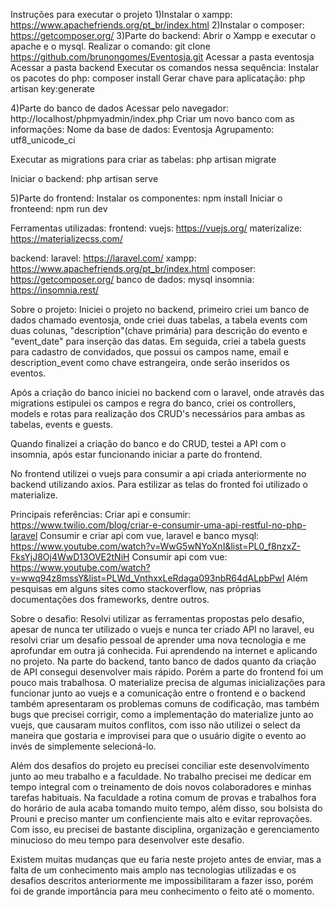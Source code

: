 Instruções para executar o projeto
1)Instalar o xampp: https://www.apachefriends.org/pt_br/index.html
2)Instalar o composer: https://getcomposer.org/
3)Parte do backend:
Abrir o Xampp e executar o apache e o mysql.
Realizar o comando: git clone https://github.com/brunongomes/Eventosja.git
Acessar a pasta eventosja
Acessar a pasta backend
Executar os comandos nessa sequência:
Instalar os pacotes do php: composer install
Gerar chave para aplicatação: php artisan key:generate

4)Parte do banco de dados
Acessar pelo navegador: http://localhost/phpmyadmin/index.php 
Criar um novo banco com as informações:
Nome da base de dados: Eventosja
Agrupamento: utf8_unicode_ci

Executar as migrations para criar as tabelas: php artisan migrate

Iniciar o backend: php artisan serve

5)Parte do frontend:
Instalar os componentes: npm install
Iniciar o fronteend: npm run dev

Ferramentas utilizadas:
frontend:
vuejs: https://vuejs.org/
materizalize: https://materializecss.com/

backend:
laravel: https://laravel.com/
xampp: https://www.apachefriends.org/pt_br/index.html
composer: https://getcomposer.org/
banco de dados: mysql
insomnia: https://insomnia.rest/

Sobre o projeto:
Iniciei o projeto no backend, primeiro criei um banco de dados chamado eventosja, onde criei duas tabelas, a tabela events com duas colunas, "description"(chave primária) para descrição do evento e "event_date" para inserção das datas. Em seguida, criei a tabela guests para cadastro de convidados, que possui os campos name, email e description_event como chave estrangeira, onde serão inseridos os eventos. 

Após a criação do banco iniciei no backend com o laravel, onde através das migrations estipulei os campos e regra do banco, criei os controllers, models e rotas para realização dos CRUD's necessários para ambas as tabelas, events e guests.
 
Quando finalizei a criação do banco e do CRUD, testei a API com o insomnia, após estar funcionando iniciar a parte do frontend.

No frontend utilizei o vuejs para consumir a api criada anteriormente no backend utilizando axios. Para estilizar as telas do fronted foi utilizado o materialize.

Principais referências:
Criar api e consumir: https://www.twilio.com/blog/criar-e-consumir-uma-api-restful-no-php-laravel
Consumir e criar api com vue, laravel e banco mysql: https://www.youtube.com/watch?v=WwG5wNYoXnI&list=PL0_f8nzxZ-FksYjJ8Oj4WwD13OVE2tNiH
Consumir api com vue: https://www.youtube.com/watch?v=wwq94z8mssY&list=PLWd_VnthxxLeRdaga093nbR64dALpbPwI
Além pesquisas em alguns sites como stackoverflow, nas próprias documentações dos frameworks, dentre outros. 

Sobre o desafio:
Resolvi utilizar as ferramentas propostas pelo desafio, apesar de nunca ter utilizado o vuejs e nunca ter criado API no laravel, eu resolvi criar um desafio pessoal de aprender uma nova tecnologia e me aprofundar em outra já conhecida. Fui aprendendo na internet e aplicando no projeto. 
Na parte do backend, tanto banco de dados quanto da criação de API consegui desenvolver mais rápido. Porém a parte do frontend foi um pouco mais trabalhosa. O materialize precisa de algumas inicializações para funcionar junto ao vuejs e a comunicação entre o frontend e o backend também apresentaram os problemas comuns de codificação, mas também bugs que precisei corrigir, como a implementação do materialize junto ao vuejs, que causaram muitos conflitos, com isso não utilizei o select da maneira que gostaria e improvisei para que o usuário digite o evento ao invés de simplemente selecioná-lo.

Além dos desafios do projeto eu precisei conciliar este desenvolvimento junto ao meu trabalho e a faculdade. No trabalho precisei me dedicar em tempo integral com o treinamento de dois novos colaboradores e minhas tarefas habituais. Na faculdade a rotina comum de provas e trabalhos fora do horário de aula acaba tomando muito tempo, além disso, sou bolsista do Prouni e preciso manter um confienciente mais alto e evitar reprovações. Com isso, eu precisei de bastante disciplina, organização e gerenciamento minucioso do meu tempo para desenvolver este desafio. 

Existem muitas mudanças que eu faria neste projeto antes de enviar, mas a falta de um conhecimento mais amplo nas tecnologias utilizadas e os desafios descritos anteriormente me impossibilitaram a fazer isso, porém foi de grande importância para meu conhecimento o feito até o momento. 

